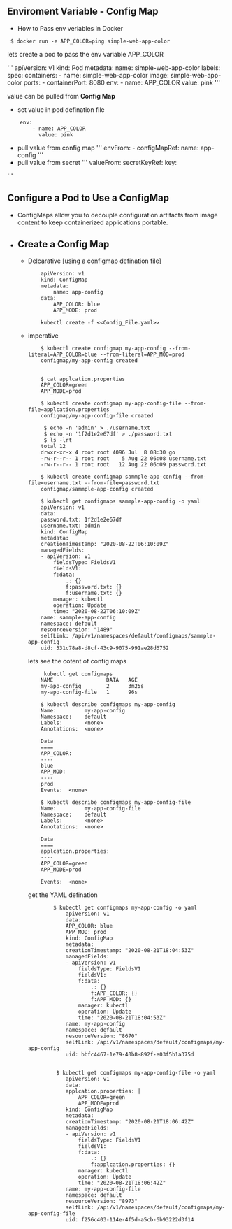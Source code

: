 ## Enviroment Variable - Config Map ##

- How to Pass env veriables in Docker 

```
 $ docker run -e APP_COLOR=ping simple-web-app-color
```

lets create a pod to pass the env variable APP_COLOR

'''
apiVersion: v1
kind: Pod 
metadata:
  name: simple-web-app-color
  labels:
spec:
  containers:
    - name: simple-web-app-color
      image: simple-web-app-color
      ports:
        - containerPort: 8080
      env:
        - name: APP_COLOR
          value: pink
'''

value can be pulled from **Config Map** 
- set value in pod defination file 
```
    env:
        - name: APP_COLOR
          value: pink

```
- pull value from config map 
'''
      envFrom:
        - configMapRef:
            name: app-config
'''
- pull value from secret
'''
      valueFrom:
              secretKeyRef:
                key: 

'''


## Configure a Pod to Use a ConfigMap ##
 
- ConfigMaps allow you to decouple configuration artifacts from image content to keep containerized applications portable.

- ## Create a Config Map ## 

    - Delcarative [using a configmap defination file]
        ``` 
            apiVersion: v1
            kind: ConfigMap
            metadata:
                name: app-config
            data:
                APP_COLOR: blue
                APP_MODE: prod

            kubectl create -f <<Config_File.yaml>>
        ```   

    - imperative 
        ```
            $ kubectl create configmap my-app-config --from-literal=APP_COLOR=blue --from-literal=APP_MOD=prod
            configmap/my-app-config created

            
            $ cat applcation.properties
            APP_COLOR=green
            APP_MODE=prod

            $ kubectl create configmap my-app-config-file --from-file=applcation.properties
            configmap/my-app-config-file created

        ```
        ```
             $ echo -n 'admin' > ./username.txt
             $ echo -n '1f2d1e2e67df' > ./password.txt
             $ ls -lrt
            total 12
            drwxr-xr-x 4 root root 4096 Jul  8 08:30 go
            -rw-r--r-- 1 root root    5 Aug 22 06:08 username.txt
            -rw-r--r-- 1 root root   12 Aug 22 06:09 password.txt
            
            $ kubectl create configmap sammple-app-config --from-file=username.txt --from-file=password.txt
            configmap/sammple-app-config created
            
            $ kubectl get configmaps sammple-app-config -o yaml
            apiVersion: v1
            data:
            password.txt: 1f2d1e2e67df
            username.txt: admin
            kind: ConfigMap
            metadata:
            creationTimestamp: "2020-08-22T06:10:09Z"
            managedFields:
            - apiVersion: v1
                fieldsType: FieldsV1
                fieldsV1:
                f:data:
                    .: {}
                    f:password.txt: {}
                    f:username.txt: {}
                manager: kubectl
                operation: Update
                time: "2020-08-22T06:10:09Z"
            name: sammple-app-config
            namespace: default
            resourceVersion: "1489"
            selfLink: /api/v1/namespaces/default/configmaps/sammple-app-config
            uid: 531c78a8-d8cf-43c9-9075-991ae28d6752
        ```
        lets see the cotent of config maps
        ```
             kubectl get configmaps
            NAME                 DATA   AGE
            my-app-config        2      3m25s
            my-app-config-file   1      96s
            
            $ kubectl describe configmaps my-app-config
            Name:         my-app-config
            Namespace:    default
            Labels:       <none>
            Annotations:  <none>

            Data
            ====
            APP_COLOR:
            ----
            blue
            APP_MOD:
            ----
            prod
            Events:  <none>
            
            $ kubectl describe configmaps my-app-config-file
            Name:         my-app-config-file
            Namespace:    default
            Labels:       <none>
            Annotations:  <none>

            Data
            ====
            applcation.properties:
            ----
            APP_COLOR=green
            APP_MODE=prod

            Events:  <none>

        ```
        get the YAML defination
        ```
                $ kubectl get configmaps my-app-config -o yaml
                    apiVersion: v1
                    data:
                    APP_COLOR: blue
                    APP_MOD: prod
                    kind: ConfigMap
                    metadata:
                    creationTimestamp: "2020-08-21T18:04:53Z"
                    managedFields:
                    - apiVersion: v1
                        fieldsType: FieldsV1
                        fieldsV1:
                        f:data:
                            .: {}
                            f:APP_COLOR: {}
                            f:APP_MOD: {}
                        manager: kubectl
                        operation: Update
                        time: "2020-08-21T18:04:53Z"
                    name: my-app-config
                    namespace: default
                    resourceVersion: "8670"
                    selfLink: /api/v1/namespaces/default/configmaps/my-app-config
                    uid: bbfc4467-1e79-40b8-892f-e03f5b1a375d
                
                
                 $ kubectl get configmaps my-app-config-file -o yaml
                    apiVersion: v1
                    data:
                    applcation.properties: |
                        APP_COLOR=green
                        APP_MODE=prod
                    kind: ConfigMap
                    metadata:
                    creationTimestamp: "2020-08-21T18:06:42Z"
                    managedFields:
                    - apiVersion: v1
                        fieldsType: FieldsV1
                        fieldsV1:
                        f:data:
                            .: {}
                            f:applcation.properties: {}
                        manager: kubectl
                        operation: Update
                        time: "2020-08-21T18:06:42Z"
                    name: my-app-config-file
                    namespace: default
                    resourceVersion: "8973"
                    selfLink: /api/v1/namespaces/default/configmaps/my-app-config-file
                    uid: f256c403-114e-4f5d-a5cb-6b93222d3f14
        ```


 